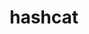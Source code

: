 ---
codehost: https://github.com/https://github.com/hashcat/hashcat
logohandle: hashcatnet
sort: hashcat
title: hashcat
twitter: https://x.com/hashcat
website: https://hashcat.net/hashcat/
---